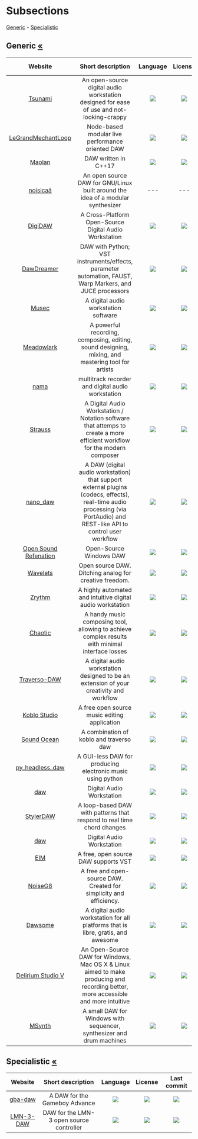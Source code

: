 # Subsections
[Generic](#generic-) - [Specialistic](#specialistic-)


## Generic [«](#subsections)
|Website|Short description|Language|License|Last commit|
|:-:|:-:|:-:|:-:|:-:|
|[Tsunami](https://github.com/momentarylapse/tsunami)|An open-source digital audio workstation designed for ease of use and not-looking-crappy|![](https://img.shields.io/github/languages/top/momentarylapse/tsunami?color=pink&style=flat-square)|![](https://flat.badgen.net/github/license/momentarylapse/tsunami?label=)|![](https://flat.badgen.net/github/last-commit/momentarylapse/tsunami?label=)|
|[LeGrandMechantLoop](http://benjamin.kuperberg.fr/lgml/en)|Node-based modular live performance oriented DAW|![](https://img.shields.io/github/languages/top/benkuper/LeGrandMechantLoop?color=pink&style=flat-square)|![](https://flat.badgen.net/github/license/benkuper/LeGrandMechantLoop?label=)|![](https://flat.badgen.net/github/last-commit/benkuper/LeGrandMechantLoop?label=)|
|[Maolan](https://github.com/maolan/libmaolan)|DAW written in C++17|![](https://img.shields.io/github/languages/top/maolan/libmaolan?color=pink&style=flat-square)|![](https://flat.badgen.net/github/license/maolan/libmaolan?label=)|![](https://flat.badgen.net/github/last-commit/maolan/libmaolan?label=)|
|[noisicaä](https://noisicaa.odahoda.de/)|An open source DAW for GNU/Linux built around the idea of a modular synthesizer|---|---|---|
|[DigiDAW](https://github.com/Dudejoe870/DigiDAW)|A Cross-Platform Open-Source Digital Audio Workstation|![](https://img.shields.io/github/languages/top/Dudejoe870/DigiDAW?color=pink&style=flat-square)|![](https://flat.badgen.net/github/license/Dudejoe870/DigiDAW?label=)|![](https://flat.badgen.net/github/last-commit/Dudejoe870/DigiDAW?label=)|
|[DawDreamer](https://github.com/DBraun/DawDreamer)|DAW with Python; VST instruments/effects, parameter automation, FAUST, Warp Markers, and JUCE processors|![](https://img.shields.io/github/languages/top/DBraun/DawDreamer?color=pink&style=flat-square)|![](https://flat.badgen.net/github/license/DBraun/DawDreamer?label=)|![](https://flat.badgen.net/github/last-commit/DBraun/DawDreamer?label=)|
|[Musec](https://github.com/xris1658/musec)|A digital audio workstation software|![](https://img.shields.io/github/languages/top/xris1658/musec?color=pink&style=flat-square)|![](https://flat.badgen.net/github/license/xris1658/musec?label=)|![](https://flat.badgen.net/github/last-commit/xris1658/musec?label=)|
|[Meadowlark](https://github.com/MeadowlarkDAW/Meadowlark)|A powerful recording, composing, editing, sound designing, mixing, and mastering tool for artists|![](https://img.shields.io/github/languages/top/MeadowlarkDAW/Meadowlark?color=pink&style=flat-square)|![](https://flat.badgen.net/github/license/MeadowlarkDAW/Meadowlark?label=)|![](https://flat.badgen.net/github/last-commit/MeadowlarkDAW/Meadowlark?label=)|
|[nama](https://freeshell.de/~bolangi/cgi1/nama.cgi/00home.html)|multitrack recorder and digital audio workstation|![](https://img.shields.io/github/languages/top/bolangi/nama?color=pink&style=flat-square)|![](https://flat.badgen.net/github/license/bolangi/nama?label=)|![](https://flat.badgen.net/github/last-commit/bolangi/nama?label=)|
|[Strauss](https://github.com/Noahdw/Strauss)|A Digital Audio Workstation / Notation software that attemps to create a more efficient workflow for the modern composer|![](https://img.shields.io/github/languages/top/Noahdw/Strauss?color=pink&style=flat-square)|![](https://flat.badgen.net/github/license/Noahdw/Strauss?label=)|![](https://flat.badgen.net/github/last-commit/Noahdw/Strauss?label=)|
|[nano_daw](https://github.com/abelkevich/nano_daw)|A DAW (digital audio workstation) that support external plugins (codecs, effects), real-time audio processing (via PortAudio) and REST-like API to control user workflow|![](https://img.shields.io/github/languages/top/abelkevich/nano_daw?color=pink&style=flat-square)|![](https://flat.badgen.net/github/license/abelkevich/nano_daw?label=)|![](https://flat.badgen.net/github/last-commit/abelkevich/nano_daw?label=)|
|[Open Sound Refenation](https://github.com/OSRTeam/OpenSoundRefenation)|Open-Source Windows DAW|![](https://img.shields.io/github/languages/top/OSRTeam/OpenSoundRefenation?color=pink&style=flat-square)|![](https://flat.badgen.net/github/license/OSRTeam/OpenSoundRefenation?label=)|![](https://flat.badgen.net/github/last-commit/OSRTeam/OpenSoundRefenation?label=)|
|[Wavelets](https://gitlab.com/epici/wavelets)|Open source DAW. Ditching analog for creative freedom.|![](https://img.shields.io/gitlab/languages/top/epici/wavelets?color=pink&style=flat-square)|![](https://flat.badgen.net/gitlab/license/epici/wavelets?label=)|![](https://flat.badgen.net/gitlab/last-commit/epici/wavelets?label=)|
|[Zrythm](https://www.zrythm.org/)|A highly automated and intuitive digital audio workstation|![](https://img.shields.io/github/languages/top/zrythm/zrythm?color=pink&style=flat-square)|![](https://flat.badgen.net/github/license/zrythm/zrythm?label=)|![](https://flat.badgen.net/github/last-commit/zrythm/zrythm?label=)|
|[Chaotic](https://github.com/dliganov/Chaotic-DAW)|A handy music composing tool, allowing to achieve complex results with minimal interface losses|![](https://img.shields.io/github/languages/top/dliganov/Chaotic-DAW?color=pink&style=flat-square)|![](https://flat.badgen.net/github/license/dliganov/Chaotic-DAW?label=)|![](https://flat.badgen.net/github/last-commit/dliganov/Chaotic-DAW?label=)|
|[Traverso-DAW](https://github.com/rsijrier/Traverso-DAW)|A digital audio workstation designed to be an extension of your creativity and workflow|![](https://img.shields.io/github/languages/top/rsijrier/Traverso-DAW?color=pink&style=flat-square)|![](https://flat.badgen.net/github/license/rsijrier/Traverso-DAW?label=)|![](https://flat.badgen.net/github/last-commit/rsijrier/Traverso-DAW?label=)|
|[Koblo Studio](https://github.com/octodo/koblo_software)|A free open source music editing application|![](https://img.shields.io/github/languages/top/octodo/koblo_software?color=pink&style=flat-square)|![](https://flat.badgen.net/github/license/octodo/koblo_software?label=)|![](https://flat.badgen.net/github/last-commit/octodo/koblo_software?label=)|
|[Sound Ocean](https://github.com/Reaper10/Sound-Ocean)|A combination of koblo and traverso daw|![](https://img.shields.io/github/languages/top/Reaper10/Sound-Ocean?color=pink&style=flat-square)|![](https://flat.badgen.net/github/license/Reaper10/Sound-Ocean?label=)|![](https://flat.badgen.net/github/last-commit/Reaper10/Sound-Ocean?label=)|
|[py_headless_daw](https://github.com/hq9000/py_headless_daw)|A GUI-less DAW for producing electronic music using python|![](https://img.shields.io/github/languages/top/hq9000/py_headless_daw?color=pink&style=flat-square)|![](https://flat.badgen.net/github/license/hq9000/py_headless_daw?label=)|![](https://flat.badgen.net/github/last-commit/hq9000/py_headless_daw?label=)|
|[daw](https://github.com/grc4kd/daw)|Digital Audio Workstation|![](https://img.shields.io/github/languages/top/grc4kd/daw?color=pink&style=flat-square)|![](https://flat.badgen.net/github/license/grc4kd/daw?label=)|![](https://flat.badgen.net/github/last-commit/grc4kd/daw?label=)|
|[StylerDAW](https://github.com/F3DoT48/StylerDAW)|A loop-based DAW with patterns that respond to real time chord changes|![](https://img.shields.io/github/languages/top/F3DoT48/StylerDAW?color=pink&style=flat-square)|![](https://flat.badgen.net/github/license/F3DoT48/StylerDAW?label=)|![](https://flat.badgen.net/github/last-commit/F3DoT48/StylerDAW?label=)|
|[daw](https://github.com/grc4kd/daw)|Digital Audio Workstation|![](https://img.shields.io/github/languages/top/grc4kd/daw?color=pink&style=flat-square)|![](https://flat.badgen.net/github/license/grc4kd/daw?label=)|![](https://flat.badgen.net/github/last-commit/grc4kd/daw?label=)|
|[EIM](https://github.com/EchoInMirror/EIM)|A free, open source DAW supports VST|![](https://img.shields.io/github/languages/top/EchoInMirror/EIM?color=pink&style=flat-square)|![](https://flat.badgen.net/github/license/EchoInMirror/EIM?label=)|![](https://flat.badgen.net/github/last-commit/EchoInMirror/EIM?label=)|
|[NoiseG8](https://github.com/NoiseG8/NoiseG8)|A free and open-source DAW. Created for simplicity and efficiency.|![](https://img.shields.io/github/languages/top/NoiseG8/NoiseG8?color=pink&style=flat-square)|![](https://flat.badgen.net/github/license/NoiseG8/NoiseG8?label=)|![](https://flat.badgen.net/github/last-commit/NoiseG8/NoiseG8?label=)|
|[Dawsome](https://github.com/nbennett320/dawesome)|A digital audio workstation for all platforms that is libre, gratis, and awesome|![](https://img.shields.io/github/languages/top/nbennett320/dawesome?color=pink&style=flat-square)|![](https://flat.badgen.net/github/license/nbennett320/dawesome?label=)|![](https://flat.badgen.net/github/last-commit/nbennett320/dawesome?label=)|
|[Delirium Studio V](https://github.com/JonasKorte/DeliriumStudioV)|An Open-Source DAW for Windows, Mac OS X & Linux aimed to make producing and recording better, more accessible and more intuitive|![](https://img.shields.io/github/languages/top/JonasKorte/DeliriumStudioV?color=pink&style=flat-square)|![](https://flat.badgen.net/github/license/JonasKorte/DeliriumStudioV?label=)|![](https://flat.badgen.net/github/last-commit/JonasKorte/DeliriumStudioV?label=)|
|[MSynth](https://github.com/MRoc/MSynth)|A small DAW for Windows with sequencer, synthesizer and drum machines|![](https://img.shields.io/github/languages/top/MRoc/MSynth?color=pink&style=flat-square)|![](https://flat.badgen.net/github/license/MRoc/MSynth?label=)|![](https://flat.badgen.net/github/last-commit/MRoc/MSynth?label=)|

## Specialistic [«](#subsections)
|Website|Short description|Language|License|Last commit|
|:-:|:-:|:-:|:-:|:-:|
|[gba-daw](https://github.com/emurray2/gba-daw)|A DAW for the Gameboy Advance|![](https://img.shields.io/github/languages/top/emurray2/gba-daw?color=pink&style=flat-square)|![](https://flat.badgen.net/github/license/emurray2/gba-daw?label=)|![](https://flat.badgen.net/github/last-commit/emurray2/gba-daw?label=)|
|[LMN-3-DAW](https://github.com/FundamentalFrequency)|DAW for the LMN-3 open source controller|![](https://img.shields.io/github/languages/top/FundamentalFrequency/LMN-3-DAW?color=pink&style=flat-square)|![](https://flat.badgen.net/github/license/FundamentalFrequency/LMN-3-DAW?label=)|![](https://flat.badgen.net/github/last-commit/FundamentalFrequency/LMN-3-DAW?label=)|
